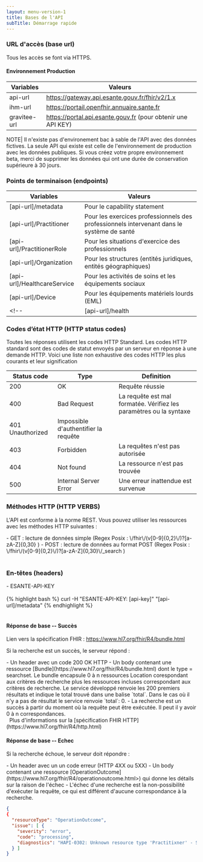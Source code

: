 ```yaml
---
layout: menu-version-1
title: Bases de l'API
subTitle: Démarrage rapide
---
```



### URL d'accès (base url)

Tous les accès se font via HTTPS.

#### Environnement Production

| Variables | Valeurs |
| --- | --- |
| api-url | https://gateway.api.esante.gouv.fr/fhir/v2/1.x |
| ihm-url | https://portail.openfhir.annuaire.sante.fr  |
| gravitee-url | https://portal.api.esante.gouv.fr (pour obtenir une API KEY) |
 
NOTE| Il n'existe pas d'environement bac à sable de l'API avec des données fictives. La seule API qui existe est celle de l'environnement de production avec les données publiques. Si vous créez votre propre environnement beta, merci de supprimer les données qui ont une durée de conservation supérieure à 30 jours.

### Points de terminaison (endpoints)

| Variables | Valeurs     |
| --- | --- |
| [api-url]/metadata          | Pour le capability statement |
| [api-url]/Practitioner      | Pour les exercices professionnels des professionnels intervenant dans le système de santé |
| [api-url]/PractitionerRole  | Pour les situations d'exercice des professionnels |
| [api-url]/Organization      | Pour les structures (entités juridiques, entités géographiques) |
| [api-url]/HealthcareService | Pour les activités de soins et les équipements sociaux |
| [api-url]/Device            | Pour les équipements matériels lourds (EML) |
<!-- | [api-url]/health            | Pour le healthcare du service API FHIR, accessible sans authentification | -->

### Codes d’état HTTP (HTTP status codes)

Toutes les réponses utilisent les codes HTTP Standard.
Les codes HTTP standard sont des codes de statut envoyés par un serveur en réponse à une demande HTTP. Voici une liste non exhaustive des codes HTTP les plus courants et leur signification

| Status code | Type                  | Definition                                                                                  |
| ---         | ---                   | ---                                                                                         |
| 200         | OK                    | Requête réussie                                                                             |
| 400         | Bad Request           | La requête est mal formatée. Vérifiez les paramètres ou la syntaxe                          |
| 401           Unauthorized          | Impossible d'authentifier la requête                                                        |
| 403         | Forbidden             | La requêtes n'est pas autorisée                                                             |
| 404         | Not found             | La ressource n'est pas trouvée                                                              |
| 500         | Internal Server Error |Une erreur inattendue est survenue                                                           |                                                         |


### Méthodes HTTP (HTTP VERBS)

L'API est conforme à la norme REST. Vous pouvez utiliser les ressources avec les méthodes HTTP suivantes :
<div class="wysiwyg"  markdown="1">
- GET : lecture de données simple  (Regex Posix : \/fhir\/(v[0-9]{0,2}\/)?[a-zA-Z]{0,30} )
- POST : lecture de données au format POST  (Regex Posix : \/fhir\/(v[0-9]{0,2}\/)?[a-zA-Z]{0,30}\/_search )
</div>
<br />

### En-têtes (headers)
<div class="wysiwyg"  markdown="1">
- ESANTE-API-KEY  
</div>
<br />
<div class="code-sample">
<div class="tab-content" data-name="curl">
{% highlight bash %}
  curl -H "ESANTE-API-KEY: [api-key]" "[api-url]/metadata"  
{% endhighlight %}
</div>
</div>
<br />



#### Réponse de base -- Succès

Lien vers la spécification FHIR : <https://www.hl7.org/fhir/R4/bundle.html>

Si la recherche est un succès, le serveur répond :
<div class="wysiwyg"  markdown="1">
- Un header avec un code 200 OK HTTP
- Un body contenant une ressource [Bundle](https://www.hl7.org/fhir/R4/bundle.html) dont le type = searchset.
Le bundle encapsule 0 à n ressources Location corespondant aux critères de recherche plus les ressources incluses correspondant aux critères de recherche.
Le service développé renvoie les 200 premiers résultats et indique le total trouvé dans une balise `total`. Dans le cas où il n'y a pas de résultat le service renvoie `total`: 0.
- La recherche est un succès à partir du moment où la requête peut être exécutée. Il peut il y avoir 0 à n correspondances.
</div>
&nbsp;
Plus d'informations sur la [spécification FHIR HTTP] (https://www.hl7.org/fhir/R4/http.html)

#### Réponse de base -- Echec

Si la recherche échoue, le serveur doit répondre :
<div class="wysiwyg"  markdown="1">
- Un header avec un un code erreur (HTTP 4XX ou 5XX)
- Un body contenant une ressource [OperationOutcome](https://www.hl7.org/fhir/R4/operationoutcome.html>) qui donne les détails sur la raison de l'échec
- L'échec d'une recherche est la non-possibilité d'exécuter la requête, ce qui est différent d'aucune correspondance à la recherche.
</div>

```json
{
{
  "resourceType": "OperationOutcome",
  "issue": [ {
    "severity": "error",
    "code": "processing",
    "diagnostics": "HAPI-0302: Unknown resource type 'Practitixner' - Server knows how to handle: [Practitioner, PractitionerRole, Device, Organization, HealthcareService]"
  } ]
}

```



